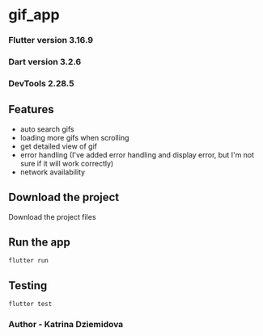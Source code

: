 # gif_app

### Flutter version 3.16.9
### Dart version 3.2.6
### DevTools 2.28.5

## Features
* auto search gifs
* loading more gifs when scrolling
* get detailed view of gif
* error handling (I've added error handling and display error, but I'm not sure if it will work correctly)
* network availability

## Download the project
Download the project files

## Run the app
```
flutter run
```

## Testing
```
flutter test
```
### Author - Katrina Dziemidova